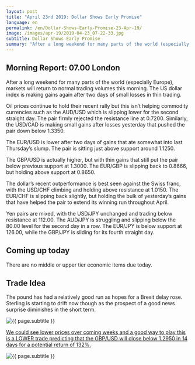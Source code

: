 ```yaml
---
layout: post
title: "April 23rd 2019: Dollar Shows Early Promise"
language: en
permalink: /en/Dollar-Shows-Early-Promise-23-Apr-19/
image: /images/apr-19/2019-04-23_07-22-33.jpg
subtitle: Dollar Shows Early Promise
summary: "After a long weekend for many parts of the world (especially Europe, markets will return to normal trading volumes this morning. The US dollar index is making gains again after two days of small losses in thin trading"
---
```

## Morning Report: 07.00 London

After a long weekend for many parts of the world (especially Europe), markets will return to normal trading volumes this morning. The US dollar index is making gains again after two days of small losses in thin trading. 

Oil prices continue to hold their recent rally but this isn’t helping commodity currencies such as the AUD/USD which is slipping lower for the second straight day. The pair firmly rejected the resistance line at 0.7200. Similarly, the USD/CAD is making small gains after losses yesterday that pushed the pair down below 1.3350. 

The EUR/USD is lower after two days of gains that ate somewhat into last Thursday’s slump. The pair is sitting just above support around 1.1250. 

The GBP/USD is actually higher, but with thin gains that still put the pair below previous support at 1.3000. The EUR/GBP is slipping back to 0.8666, but holding above support at 0.8650. 

The dollar’s recent outperformance is best seen against the Swiss franc, with the USD/CHF climbing and holding above resistance at 1.0150. The EUR/CHF is slipping back slightly, but holding the bulk of yesterday’s gains that have helped the pair to extend its winning run throughout April. 

Yen pairs are mixed, with the USD/JPY unchanged and trading below resistance at 112.00. The AUD/JPY is struggling and slipping below the 80.00 level for the second day in a row. The EUR/JPY is below support at 126.00, while the GBP/JPY is sliding for its fourth straight day. 

## Coming up today	

There are no middle or upper tier economic items due today. 

## Trade Idea

The pound has had a relatively good run as hopes for a Brexit delay rose. Sterling is starting to drift now though as the prospect of a good news surprise diminishes in the short term.

<img class="post-image" src="{{ site.url }}/images/apr-19/2019-04-23_07-22-33.jpg" alt="{{ page.subtitle }}" title="{{ page.subtitle }}">

<a href="%LINK%%?currency=GBP&market=forex&underlying=frxGBPUSD&formname=higherlower&duration_amount=14&duration_units=d&amount=10&amount_type=stake&expiry_type=duration&barrier=1.2950" target="_blank" rel="noopener noreferrer nofollow">We could see lower prices over coming weeks and a good way to play this is a LOWER trade predicting that the GBP/USD will close below 1.2950 in 14 days for a potential return of 132%.</a>

<img class="post-image" src="{{ site.url }}/images/apr-19/2019-04-23_07-19-56.jpg" alt="{{ page.subtitle }}" title="{{ page.subtitle }}">